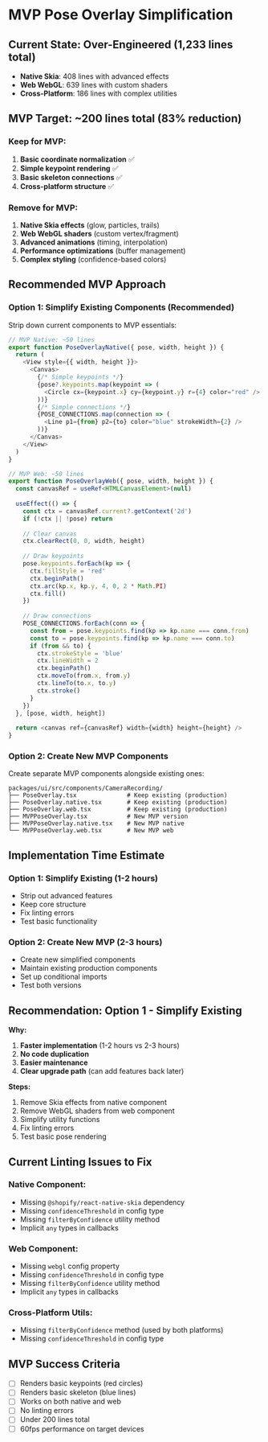 # MVP Pose Overlay Simplification

## Current State: Over-Engineered (1,233 lines total)
- **Native Skia**: 408 lines with advanced effects
- **Web WebGL**: 639 lines with custom shaders  
- **Cross-Platform**: 186 lines with complex utilities

## MVP Target: ~200 lines total (83% reduction)

### **Keep for MVP:**
1. **Basic coordinate normalization** ✅
2. **Simple keypoint rendering** ✅
3. **Basic skeleton connections** ✅
4. **Cross-platform structure** ✅

### **Remove for MVP:**
1. **Native Skia effects** (glow, particles, trails)
2. **Web WebGL shaders** (custom vertex/fragment)
3. **Advanced animations** (timing, interpolation)
4. **Performance optimizations** (buffer management)
5. **Complex styling** (confidence-based colors)

## Recommended MVP Approach

### **Option 1: Simplify Existing Components (Recommended)**
Strip down current components to MVP essentials:

```typescript
// MVP Native: ~50 lines
export function PoseOverlayNative({ pose, width, height }) {
  return (
    <View style={{ width, height }}>
      <Canvas>
        {/* Simple keypoints */}
        {pose?.keypoints.map(keypoint => (
          <Circle cx={keypoint.x} cy={keypoint.y} r={4} color="red" />
        ))}
        {/* Simple connections */}
        {POSE_CONNECTIONS.map(connection => (
          <Line p1={from} p2={to} color="blue" strokeWidth={2} />
        ))}
      </Canvas>
    </View>
  )
}

// MVP Web: ~50 lines  
export function PoseOverlayWeb({ pose, width, height }) {
  const canvasRef = useRef<HTMLCanvasElement>(null)
  
  useEffect(() => {
    const ctx = canvasRef.current?.getContext('2d')
    if (!ctx || !pose) return
    
    // Clear canvas
    ctx.clearRect(0, 0, width, height)
    
    // Draw keypoints
    pose.keypoints.forEach(kp => {
      ctx.fillStyle = 'red'
      ctx.beginPath()
      ctx.arc(kp.x, kp.y, 4, 0, 2 * Math.PI)
      ctx.fill()
    })
    
    // Draw connections
    POSE_CONNECTIONS.forEach(conn => {
      const from = pose.keypoints.find(kp => kp.name === conn.from)
      const to = pose.keypoints.find(kp => kp.name === conn.to)
      if (from && to) {
        ctx.strokeStyle = 'blue'
        ctx.lineWidth = 2
        ctx.beginPath()
        ctx.moveTo(from.x, from.y)
        ctx.lineTo(to.x, to.y)
        ctx.stroke()
      }
    })
  }, [pose, width, height])
  
  return <canvas ref={canvasRef} width={width} height={height} />
}
```

### **Option 2: Create New MVP Components**
Create separate MVP components alongside existing ones:

```
packages/ui/src/components/CameraRecording/
├── PoseOverlay.tsx              # Keep existing (production)
├── PoseOverlay.native.tsx       # Keep existing (production)
├── PoseOverlay.web.tsx          # Keep existing (production)
├── MVPPoseOverlay.tsx           # New MVP version
├── MVPPoseOverlay.native.tsx    # New MVP native
└── MVPPoseOverlay.web.tsx       # New MVP web
```

## Implementation Time Estimate

### **Option 1: Simplify Existing (1-2 hours)**
- Strip out advanced features
- Keep core structure
- Fix linting errors
- Test basic functionality

### **Option 2: Create New MVP (2-3 hours)**
- Create new simplified components
- Maintain existing production components
- Set up conditional imports
- Test both versions

## Recommendation: **Option 1 - Simplify Existing**

**Why:**
1. **Faster implementation** (1-2 hours vs 2-3 hours)
2. **No code duplication** 
3. **Easier maintenance**
4. **Clear upgrade path** (can add features back later)

**Steps:**
1. Remove Skia effects from native component
2. Remove WebGL shaders from web component  
3. Simplify utility functions
4. Fix linting errors
5. Test basic pose rendering

## Current Linting Issues to Fix

### **Native Component:**
- Missing `@shopify/react-native-skia` dependency
- Missing `confidenceThreshold` in config type
- Missing `filterByConfidence` utility method
- Implicit `any` types in callbacks

### **Web Component:**
- Missing `webgl` config property
- Missing `confidenceThreshold` in config type
- Missing `filterByConfidence` utility method
- Implicit `any` types in callbacks

### **Cross-Platform Utils:**
- Missing `filterByConfidence` method (used by both platforms)
- Missing `confidenceThreshold` in config type

## MVP Success Criteria
- [ ] Renders basic keypoints (red circles)
- [ ] Renders basic skeleton (blue lines)
- [ ] Works on both native and web
- [ ] No linting errors
- [ ] Under 200 lines total
- [ ] 60fps performance on target devices
